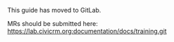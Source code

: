 This guide has moved to GitLab.

MRs should be submitted here: https://lab.civicrm.org:documentation/docs/training.git

